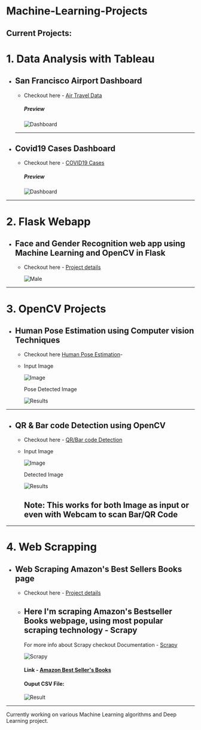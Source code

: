 # Machine-Learning-Projects

## Current Projects:
# 1. Data Analysis with Tableau
  - ## San Francisco Airport Dashboard
     -  Checkout here - [Air Travel Data](https://github.com/Gangadharbhuvan/Machine_Learning-Projects/tree/master/Data%20Analysis/Data%20Analysis%20with%20Tableau/Air%20Travel%20Data%20-%20Daskboard)

           ##### Preview
           ![Dashboard](https://github.com/Gangadharbhuvan/Machine_Learning-Projects/blob/master/Data%20Analysis/Data%20Analysis%20with%20Tableau/Air%20Travel%20Data%20-%20Daskboard/Air_Travel_Dashboard-Tableau.png)

    <hr> 

  - ## Covid19 Cases Dashboard

     -   Checkout here - [COVID19 Cases](https://github.com/Gangadharbhuvan/Machine_Learning-Projects/tree/master/Data%20Analysis/Data%20Analysis%20with%20Tableau/COVID-19_Cases%20-%20Dashboard)

          ##### Preview
          ![Dashboard](https://github.com/Gangadharbhuvan/Machine_Learning-Projects/blob/master/Data%20Analysis/Data%20Analysis%20with%20Tableau/COVID-19_Cases%20-%20Dashboard/Tableau%20-%20Covid19%20Dashboard.png)


<hr>


# 2. Flask Webapp
  - ## Face and Gender Recognition web app using Machine Learning and OpenCV in Flask
    -   Checkout here - [Project details](https://github.com/Gangadharbhuvan/Machine_Learning-Projects/tree/master/Flask%20Applications/Face%20%26%20Gender%20Recognition%20web%20app%20using%20ML%20and%20Opencv%20in%20Flask)

         ![Male](https://github.com/Gangadharbhuvan/Machine_Learning-Projects/blob/master/Flask%20Applications/Face%20%26%20Gender%20Recognition%20web%20app%20using%20ML%20and%20Opencv%20in%20Flask/Face_Recognition-Flask_app/images/male_recognition.png)


<hr>

# 3. OpenCV Projects
  - ## Human Pose Estimation using Computer vision Techniques
     - Checkout here [Human Pose Estimation](https://github.com/Gangadharbhuvan/Machine_Learning-Projects/tree/master/OpenCV%20Projects/Human_Pose_Estimation_using_OpenCV)- 

     - Input Image

        ![Image](https://github.com/Gangadharbhuvan/Machine_Learning-Projects/blob/master/OpenCV%20Projects/Human_Pose_Estimation_using_OpenCV/data/Img_1.png)
        

        Pose Detected Image

        ![Results](https://github.com/Gangadharbhuvan/Machine_Learning-Projects/blob/master/OpenCV%20Projects/Human_Pose_Estimation_using_OpenCV/results/Pose_1.png)


  <hr>


  - ## QR & Bar code Detection using OpenCV
     - Checkout here - [QR/Bar code Detection](https://github.com/Gangadharbhuvan/Machine_Learning-Projects/tree/master/OpenCV%20Projects/Bar_code-QR_code_Detection_using_OpenCV) 


    -   Input Image

        ![Image](https://github.com/Gangadharbhuvan/Machine_Learning-Projects/blob/master/OpenCV%20Projects/Bar_code-QR_code_Detection_using_OpenCV/data/bar_code/bar-code_2.png)


        Detected Image

        ![Results](https://github.com/Gangadharbhuvan/Machine_Learning-Projects/blob/master/OpenCV%20Projects/Bar_code-QR_code_Detection_using_OpenCV/results/bar-code.png)

        ## Note: This works for both Image as input or even with Webcam to scan Bar/QR Code

<hr>

# 4. Web Scrapping
  - ##  Web Scraping Amazon's Best Sellers Books page
    -   Checkout here - [Project details](https://github.com/Gangadharbhuvan/Machine_Learning-Projects/tree/master/Scraping-Amazon_Bestseller_Books)
    - ## Here I'm scraping Amazon's Bestseller Books webpage, using most popular scraping technology - **Scrapy**
      For more info about Scrapy checkout Documentation - [Scrapy](https://docs.scrapy.org/en/latest/)

        ![Scrapy](https://github.com/Gangadharbhuvan/Machine_Learning-Projects/blob/master/Scraping-Amazon_Bestseller_Books/results/Scrapy.png)

        #### Link - [Amazon Best Seller's Books](https://www.amazon.in/gp/bestsellers/books)

        #### Ouput CSV File:

        ![Result](https://github.com/Gangadharbhuvan/Machine_Learning-Projects/blob/master/Scraping-Amazon_Bestseller_Books/results/preview_output.png)


<hr>


Currently working on various Machine Learning algorithms and Deep Learning project.

